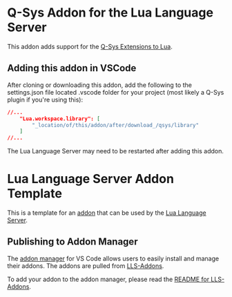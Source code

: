 # Q-Sys Addon for the Lua Language Server
This addon adds support for the [Q-Sys Extensions to Lua](https://help.qsys.com/Index.htm#Control_Scripting/Using_Lua_in_Q-Sys/Q-SYS_Extensions_to_Lua.htm).

## Adding this addon in VSCode
After cloning or downloading this addon, add the following to the settings.json file located .vscode folder for your project (most likely a Q-Sys plugin if you're using this):
```json
//...
	"Lua.workspace.library": [
		"_location/of/this/addon/after/download_/qsys/library"
	]
//...
```

The Lua Language Server may need to be restarted after adding this addon.

# Lua Language Server Addon Template
This is a template for an [addon](https://github.com/LuaLS/lua-language-server/wiki/Addons) that can be used by the [Lua Language Server](https://github.com/LuaLS/lua-language-server).

## Publishing to Addon Manager
The [addon manager](https://github.com/LuaLS/lua-language-server/discussions/1965) for VS Code allows users to easily install and manage their addons. The addons are pulled from [LLS-Addons](https://github.com/LuaLS/LLS-Addons).

To add your addon to the addon manager, please read the [README for LLS-Addons](https://github.com/LuaLS/LLS-Addons#readme).

